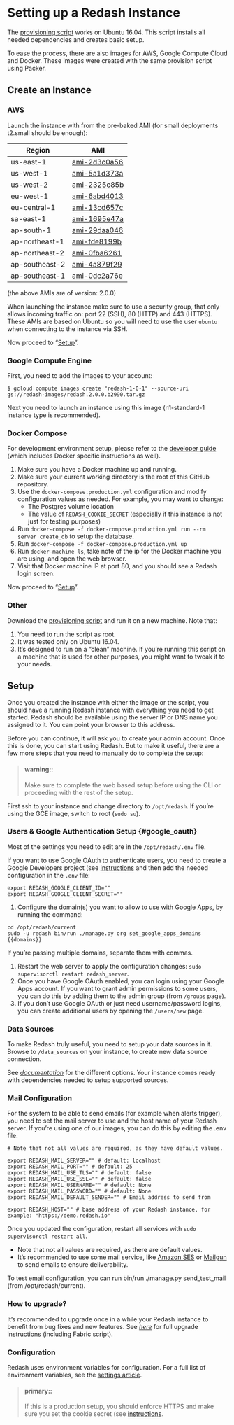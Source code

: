 # Setting up a Redash Instance

The [provisioning script](https://raw.githubusercontent.com/getredash/redash/master/setup/ubuntu/bootstrap.sh) works on Ubuntu 16.04. This script installs all needed dependencies and creates basic setup.

To ease the process, there are also images for AWS, Google Compute Cloud and Docker. These images were created with the same provision script using Packer.

## Create an Instance

### AWS

Launch the instance with from the pre-baked AMI (for small deployments t2.small should be enough):

| Region | AMI |
| ------------- | -------------|
| us-east-1 | [ami-2d3c0a56](https://console.aws.amazon.com/ec2/home?region=us-east-1#LaunchInstanceWizard:ami=ami-2d3c0a56) |
| us-west-1 | [ami-5a1d373a](https://console.aws.amazon.com/ec2/home?region=us-west-1#LaunchInstanceWizard:ami=ami-5a1d373a) |
| us-west-2 | [ami-2325c85b](https://console.aws.amazon.com/ec2/home?region=us-west-2#LaunchInstanceWizard:ami=ami-2325c85b) |
| eu-west-1 | [ami-6abd4013](https://console.aws.amazon.com/ec2/home?region=eu-west-1#LaunchInstanceWizard:ami=ami-6abd4013) |
| eu-central-1 | [ami-13cd657c](https://console.aws.amazon.com/ec2/home?region=eu-central-1#LaunchInstanceWizard:ami=ami-13cd657c) |
| sa-east-1 | [ami-1695e47a](https://console.aws.amazon.com/ec2/home?region=sa-east-1#LaunchInstanceWizard:ami=ami-1695e47a) |
| ap-south-1 | [ami-29daa046](https://console.aws.amazon.com/ec2/home?region=ap-south-1#LaunchInstanceWizard:ami=ami-29daa046) |
| ap-northeast-1 | [ami-fde8199b](https://console.aws.amazon.com/ec2/home?region=ap-northeast-1#LaunchInstanceWizard:ami=ami-fde8199b) |
| ap-northeast-2 | [ami-0fba6261](https://console.aws.amazon.com/ec2/home?region=ap-northeast-2#LaunchInstanceWizard:ami=ami-0fba6261) |
| ap-southeast-2 | [ami-4a879f29](https://console.aws.amazon.com/ec2/home?region=ap-southeast-2#LaunchInstanceWizard:ami=ami-4a879f29) |
| ap-southeast-1 | [ami-0dc2a76e](https://console.aws.amazon.com/ec2/home?region=ap-southeast-1#LaunchInstanceWizard:ami=ami-0dc2a76e) |

(the above AMIs are of version: 2.0.0)

When launching the instance make sure to use a security group, that only allows incoming traffic on: port 22 (SSH), 80 (HTTP) and 443 (HTTPS). These AMIs are based on Ubuntu so you will need to use the user `ubuntu` when connecting to the instance via SSH.

Now proceed to “[Setup](#setup-redash-instance-setup)”.

### Google Compute Engine

First, you need to add the images to your account:

```
$ gcloud compute images create "redash-1-0-1" --source-uri gs://redash-images/redash.2.0.0.b2990.tar.gz

```

Next you need to launch an instance using this image (n1-standard-1 instance type is recommended).

### Docker Compose

For development environment setup, please refer to the [developer guide](../dev/guide.md) (which includes Docker specific instructions as well).

1. Make sure you have a Docker machine up and running.
2. Make sure your current working directory is the root of this GitHub repository.
3. Use the `docker-compose.production.yml` configuration and modify
   configuration values as needed. For example, you may want to change:
    * The Postgres volume location
    * The value of `REDASH_COOKIE_SECRET` (especially if this instance is not
      just for testing purposes)
4. Run `docker-compose -f docker-compose.production.yml run --rm server create_db` to setup the database.
5. Run `docker-compose -f docker-compose.production.yml up`
6. Run `docker-machine ls`, take note of the ip for the Docker machine you are using, and open the web browser.
7. Visit that Docker machine IP at port 80, and you should see a Redash login screen.

Now proceed to “[Setup](#setup-redash-instance-setup)”.

### Other

Download the [provisioning script](https://raw.githubusercontent.com/getredash/redash/master/setup/ubuntu/bootstrap.sh) and run it on a new machine. Note that:

1. You need to run the script as root.
2. It was tested only on Ubuntu 16.04.
3. It’s designed to run on a “clean” machine. If you’re running this script on a machine that is used for other purposes, you might want to tweak it to your needs.

## <a name="setup-redash-instance-setup"></a> Setup

Once you created the instance with either the image or the script, you should have a running Redash instance with everything you need to get started. Redash should be available using the server IP or DNS name you assigned to it. You can point your browser to this address. 

Before you can continue, it will ask you to create your admin account. Once this is done, you can start using Redash. But to make it useful, there are a few more steps that you need to manually do to complete the setup:

> #### warning::
>
> Make sure to complete the web based setup before using the CLI or proceeding with the rest of the setup.

First ssh to your instance and change directory to `/opt/redash`. If you’re using the GCE image, switch to root (`sudo su`).

### Users & Google Authentication Setup {#google_oauth}

Most of the settings you need to edit are in the `/opt/redash/.env` file.

If you want to use Google OAuth to authenticate users, you need to create a Google Developers project (see [instructions](../setup/how-to-create-a-google-developers-project.md) and then add the needed configuration in the `.env` file:

```
export REDASH_GOOGLE_CLIENT_ID=""
export REDASH_GOOGLE_CLIENT_SECRET=""
```

1. Configure the domain(s) you want to allow to use with Google Apps, by running the command:

```
cd /opt/redash/current
sudo -u redash bin/run ./manage.py org set_google_apps_domains {{domains}}

```

If you’re passing multiple domains, separate them with commas.

1. Restart the web server to apply the configuration changes: `sudo supervisorctl restart redash_server`.
2. Once you have Google OAuth enabled, you can login using your Google Apps account. If you want to grant admin permissions to some users, you can do this by adding them to the admin group (from `/groups` page).
3. If you don’t use Google OAuth or just need username/password logins, you can create additional users by opening the `/users/new` page.

### Data Sources

To make Redash truly useful, you need to setup your data sources in it. Browse to `/data_sources` on your instance, to create new data source connection.

See [_documentation_](https://redash.io/help-onpremise/setup/supported-data-sources-options-reqs.html) for the different options. Your instance comes ready with dependencies needed to setup supported sources.

### Mail Configuration

For the system to be able to send emails (for example when alerts trigger), you need to set the mail server to use and the host name of your Redash server. If you’re using one of our images, you can do this by editing the .env file:

```
# Note that not all values are required, as they have default values.

export REDASH_MAIL_SERVER="" # default: localhost
export REDASH_MAIL_PORT="" # default: 25
export REDASH_MAIL_USE_TLS="" # default: false
export REDASH_MAIL_USE_SSL="" # default: false
export REDASH_MAIL_USERNAME="" # default: None
export REDASH_MAIL_PASSWORD="" # default: None
export REDASH_MAIL_DEFAULT_SENDER="" # Email address to send from

export REDASH_HOST="" # base address of your Redash instance, for example: "https://demo.redash.io"
```

Once you updated the configuration, restart all services with `sudo supervisorctl restart all`.

* Note that not all values are required, as there are default values.
* It’s recommended to use some mail service, like [Amazon SES](https://aws.amazon.com/ses/) or [Mailgun](http://www.mailgun.com/) to send emails to ensure deliverability.

To test email configuration, you can run bin/run ./manage.py send_test_mail (from /opt/redash/current).

### How to upgrade?

It’s recommended to upgrade once in a while your Redash instance to benefit from bug fixes and new features. See [_here_](../maintenance/how-to-upgrade-redash.md) for full upgrade instructions (including Fabric script).

### Configuration

Redash uses environment variables for configuration. For a full list of environment variables, see the [settings article](../setup/settings-environment-variables.md).

> #### primary::
>
> If this is a production setup, you should enforce HTTPS and make sure you set the cookie secret (see [instructions](../setup/ssl-https-setup.md).
